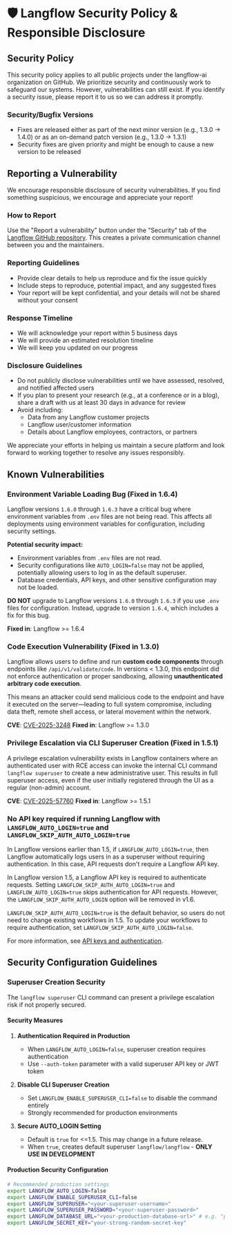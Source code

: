 # 🛡️ Langflow Security Policy & Responsible Disclosure

## Security Policy

This security policy applies to all public projects under the langflow-ai organization on GitHub. We prioritize security and continuously work to safeguard our systems. However, vulnerabilities can still exist. If you identify a security issue, please report it to us so we can address it promptly.

### Security/Bugfix Versions

- Fixes are released either as part of the next minor version (e.g., 1.3.0 → 1.4.0) or as an on-demand patch version (e.g., 1.3.0 → 1.3.1)
- Security fixes are given priority and might be enough to cause a new version to be released

## Reporting a Vulnerability

We encourage responsible disclosure of security vulnerabilities. If you find something suspicious, we encourage and appreciate your report!

### How to Report

Use the "Report a vulnerability" button under the "Security" tab of the [Langflow GitHub repository](https://github.com/langflow-ai/langflow/security). This creates a private communication channel between you and the maintainers.

### Reporting Guidelines

- Provide clear details to help us reproduce and fix the issue quickly
- Include steps to reproduce, potential impact, and any suggested fixes
- Your report will be kept confidential, and your details will not be shared without your consent

### Response Timeline

- We will acknowledge your report within 5 business days
- We will provide an estimated resolution timeline
- We will keep you updated on our progress

### Disclosure Guidelines

- Do not publicly disclose vulnerabilities until we have assessed, resolved, and notified affected users
- If you plan to present your research (e.g., at a conference or in a blog), share a draft with us at least 30 days in advance for review
- Avoid including:
  - Data from any Langflow customer projects
  - Langflow user/customer information
  - Details about Langflow employees, contractors, or partners

We appreciate your efforts in helping us maintain a secure platform and look forward to working together to resolve any issues responsibly.

## Known Vulnerabilities

### Environment Variable Loading Bug (Fixed in 1.6.4)

Langflow versions `1.6.0` through `1.6.3` have a critical bug where environment variables from `.env` files are not being read. This affects all deployments using environment variables for configuration, including security settings.

**Potential security impact:**
- Environment variables from `.env` files are not read.
- Security configurations like `AUTO_LOGIN=false` may not be applied, potentially allowing users to log in as the default superuser.
- Database credentials, API keys, and other sensitive configuration may not be loaded.

**DO NOT** upgrade to Langflow versions `1.6.0` through `1.6.3` if you use `.env` files for configuration. Instead, upgrade to version `1.6.4`, which includes a fix for this bug.

**Fixed in**: Langflow >= 1.6.4

### Code Execution Vulnerability (Fixed in 1.3.0)

Langflow allows users to define and run **custom code components** through endpoints like `/api/v1/validate/code`. In versions < 1.3.0, this endpoint did not enforce authentication or proper sandboxing, allowing **unauthenticated arbitrary code execution**.

This means an attacker could send malicious code to the endpoint and have it executed on the server—leading to full system compromise, including data theft, remote shell access, or lateral movement within the network.

**CVE**: [CVE-2025-3248](https://nvd.nist.gov/vuln/detail/CVE-2025-3248)
**Fixed in**: Langflow >= 1.3.0

### Privilege Escalation via CLI Superuser Creation (Fixed in 1.5.1)

A privilege escalation vulnerability exists in Langflow containers where an authenticated user with RCE access can invoke the internal CLI command `langflow superuser` to create a new administrative user. This results in full superuser access, even if the user initially registered through the UI as a regular (non-admin) account.

**CVE**: [CVE-2025-57760](https://github.com/langflow-ai/langflow/security/advisories/GHSA-4gv9-mp8m-592r)
**Fixed in**: Langflow >= 1.5.1

### No API key required if running Langflow with `LANGFLOW_AUTO_LOGIN=true` and `LANGFLOW_SKIP_AUTH_AUTO_LOGIN=true`

In Langflow versions earlier than 1.5, if `LANGFLOW_AUTO_LOGIN=true`, then Langflow automatically logs users in as a superuser without requiring authentication. In this case, API requests don't require a Langflow API key.

In Langflow version 1.5, a Langflow API key is required to authenticate requests.
Setting `LANGFLOW_SKIP_AUTH_AUTO_LOGIN=true` and `LANGFLOW_AUTO_LOGIN=true` skips authentication for API requests. However, the `LANGFLOW_SKIP_AUTH_AUTO_LOGIN` option will be removed in v1.6.

`LANGFLOW_SKIP_AUTH_AUTO_LOGIN=true` is the default behavior, so users do not need to change existing workflows in 1.5. To update your workflows to require authentication, set `LANGFLOW_SKIP_AUTH_AUTO_LOGIN=false`.

For more information, see [API keys and authentication](https://docs.langflow.org/api-keys-and-authentication).

## Security Configuration Guidelines

### Superuser Creation Security

The `langflow superuser` CLI command can present a privilege escalation risk if not properly secured.

#### Security Measures

1. **Authentication Required in Production**
   - When `LANGFLOW_AUTO_LOGIN=false`, superuser creation requires authentication
   - Use `--auth-token` parameter with a valid superuser API key or JWT token

2. **Disable CLI Superuser Creation**
   - Set `LANGFLOW_ENABLE_SUPERUSER_CLI=false` to disable the command entirely
   - Strongly recommended for production environments

3. **Secure AUTO_LOGIN Setting**
   - Default is `true` for <=1.5. This may change in a future release.
   - When `true`, creates default superuser `langflow/langflow` - **ONLY USE IN DEVELOPMENT**

#### Production Security Configuration

```bash
# Recommended production settings
export LANGFLOW_AUTO_LOGIN=false
export LANGFLOW_ENABLE_SUPERUSER_CLI=false
export LANGFLOW_SUPERUSER="<your-superuser-username>"
export LANGFLOW_SUPERUSER_PASSWORD="<your-superuser-password>"
export LANGFLOW_DATABASE_URL="<your-production-database-url>" # e.g. "postgresql+psycopg://langflow:secure_pass@db.internal:5432/langflow"
export LANGFLOW_SECRET_KEY="your-strong-random-secret-key"
```